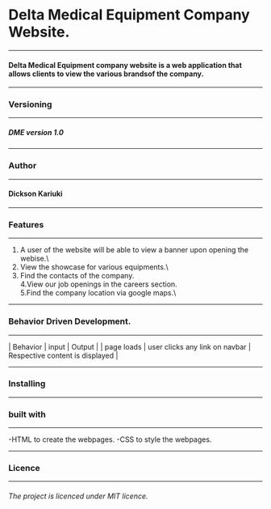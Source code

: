 # Delta Medical Equipment Company Website.

---

#### Delta Medical Equipment company website is a web application that allows clients to view the various brandsof the company.

---

### Versioning

---

##### DME version 1.0

---

### Author

---

#### Dickson Kariuki

---

### Features

---

1. A user of the website will be able to view a banner upon opening the webise.\
2. View the showcase for various equipments.\
3. Find the contacts of the company.\
   4.View our job openings in the careers section.\
   5.Find the company location via google maps.\

---

### Behavior Driven Development.

---

| Behavior | input | Output |
| page loads | user clicks any link on navbar | Respective content is displayed |

---

### Installing

---

### built with

---

-HTML to create the webpages.
-CSS to style the webpages.

---

### Licence

---

###### The project is licenced under MIT licence.
